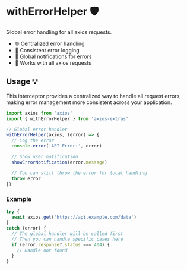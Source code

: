 # withErrorHelper 🛡️

Global error handling for all axios requests.

- 🌐 Centralized error handling
- 📝 Consistent error logging
- 🔔 Global notifications for errors
- 🔄 Works with all axios requests

## Usage 💡

This interceptor provides a centralized way to handle all request errors, making error management more consistent across your application.

```typescript
import axios from 'axios'
import { withErrorHelper } from 'axios-extras'

// Global error handler
withErrorHelper(axios, (error) => {
  // Log the error
  console.error('API Error:', error)

  // Show user notification
  showErrorNotification(error.message)

  // You can still throw the error for local handling
  throw error
})
```

### Example

```typescript
try {
  await axios.get('https://api.example.com/data')
}
catch (error) {
  // The global handler will be called first
  // Then you can handle specific cases here
  if (error.response?.status === 404) {
    // Handle not found
  }
}
```
